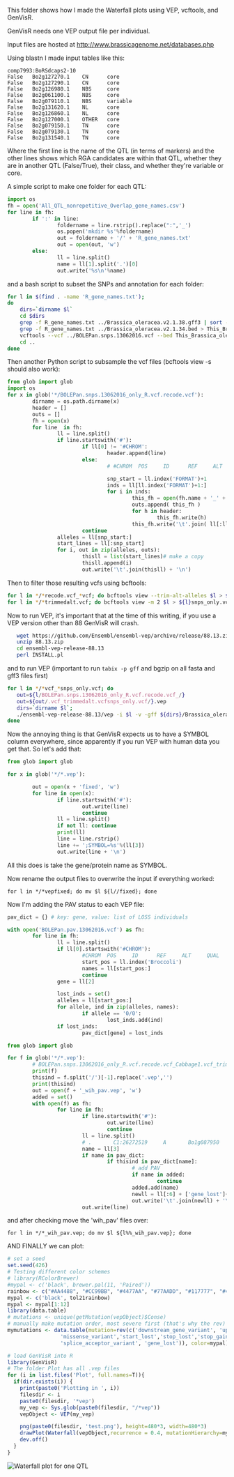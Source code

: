 
This folder shows how I made the Waterfall plots using VEP, vcftools, and GenVisR.

GenVisR needs one VEP output file per individual.

Input files are hosted at http://www.brassicagenome.net/databases.php

Using blastn I made input tables like this:

```
comp7993:BoRSdcaps2-10
False   Bo2g127270.1    CN      core
False   Bo2g127290.1    CN      core
False   Bo2g126980.1    NBS     core
False   Bo2g061100.1    NBS     core
False   Bo2g079110.1    NBS     variable
False   Bo2g131620.1    NL      core
False   Bo2g126860.1    NL      core
False   Bo2g127000.1    OTHER   core
False   Bo2g079150.1    TN      core
False   Bo2g079130.1    TN      core
False   Bo2g131540.1    TN      core
````

Where the first line is the name of the QTL (in terms of markers) and the other lines shows which RGA candidates are within that QTL, whether they are in another QTL (False/True), their class, and whether they're variable or core.

A simple script to make one folder for each QTL:

```python
import os
fh = open('All_QTL_nonrepetitive_Overlap_gene_names.csv')
for line in fh:
        if ':' in line:
                foldername = line.rstrip().replace(":",'_')
                os.popen('mkdir %s'%foldername)
                out = foldername + '/' + 'R_gene_names.txt'
                out = open(out, 'w')
        else:
                ll = line.split()
                name = ll[1].split('.')[0]
                out.write('%s\n'%name)
```

and a bash script to subset the SNPs and annotation for each folder:

```bash
for l in $(find . -name 'R_gene_names.txt');
do
    dirs=`dirname $l`
    cd $dirs
    grep -f R_gene_names.txt ../Brassica_oleracea.v2.1.38.gff3 | sort -k1,1 -k4,4n -k5,5n -t$'\t' | bgzip -c  > Brassica_oleracea.v2.1.38_QTLs_sorted.gff3.gz
    grep -f R_gene_names.txt ../Brassica_oleracea.v2.1.34.bed > This_Brassica_oleracea.v2.1.34.bed
    vcftools --vcf ../BOLEPan.snps.13062016.vcf --bed This_Brassica_oleracea.v2.1.34.bed --out BOLEPan.snps.13062016_only_R.vcf --recode --keep-INFO-all
    cd ..
done
```

Then another Python script to subsample the vcf files (bcftools view -s should also work):

```python
from glob import glob
import os
for x in glob('*/BOLEPan.snps.13062016_only_R.vcf.recode.vcf'):
        dirname = os.path.dirname(x)
        header = []
        outs = []
        fh = open(x)
        for line  in fh:
                ll = line.split()
                if line.startswith('#'):
                        if ll[0] != '#CHROM':
                                header.append(line)
                        else:
                                # #CHROM  POS     ID      REF     ALT     QUAL    FILTER  INFO    FORMAT  Broccoli        Brussels        Cabbage1        Cabbage2        Cauliflower1    Cauliflower2    Kale    Kohlrabi        Macrocarpa      TO1000

                                snp_start = ll.index('FORMAT')+1
                                inds = ll[ll.index('FORMAT')+1:]
                                for i in inds:
                                        this_fh = open(fh.name + '_' + i + '.vcf', 'w')
                                        outs.append( this_fh )
                                        for h in header:
                                                this_fh.write(h)
                                        this_fh.write('\t'.join( ll[:ll.index('FORMAT')+1] + [i]) + '\n')
                        continue
                alleles = ll[snp_start:]
                start_lines = ll[:snp_start]
                for i, out in zip(alleles, outs):
                        thisll = list(start_lines)# make a copy
                        thisll.append(i)
                        out.write('\t'.join(thisll) + '\n')
```

Then to filter those resulting vcfs using bcftools:

```bash
for l in */*recode.vcf_*vcf; do bcftools view --trim-alt-alleles $l > ${l}_trimmedalt.vcf; done
for l in */*trimmedalt.vcf; do bcftools view -m 2 $l > ${l}snps_only.vcf; done
```

Now to run VEP, it's important that at the time of this writing, if you use a VEP version other than 88 GenVisR will crash.

```bash
   wget https://github.com/Ensembl/ensembl-vep/archive/release/88.13.zip
   unzip 88.13.zip
   cd ensembl-vep-release-88.13
   perl INSTALL.pl
```

and to run VEP (important to run `tabix -p gff` and bgzip on all fasta and gff3 files first)

```bash
for l in */*vcf_*snps_only.vcf; do
   out=${l/BOLEPan.snps.13062016_only_R.vcf.recode.vcf_/}
   out=${out/.vcf_trimmedalt.vcfsnps_only.vcf/}.vep
   dirs=`dirname $l`;
   ./ensembl-vep-release-88.13/vep -i $l -v -gff ${dirs}/Brassica_oleracea.v2.1.38_QTLs_sorted.gff3.gz -fasta Brassica_oleracea.v2.1.dna.toplevel.fa.gz -species boleracea --output_file ${out} --fork 8 --force_overwrite --no_intergenic
done
```

Now the annoying thing is that GenVisR expects us to have a SYMBOL column everywhere, since apparently if you run VEP with human data you get that. So let's add that:

```python
from glob import glob

for x in glob('*/*.vep'):

        out = open(x + 'fixed', 'w')
        for line in open(x):
                if line.startswith('#'):
                        out.write(line)
                        continue
                ll = line.split()
                if not ll: continue
                print(ll)
                line = line.rstrip()
                line += ';SYMBOL=%s'%(ll[3])
                out.write(line + '\n')
```

All this does is take the gene/protein name as SYMBOL.

Now rename the output files to overwrite the input if everything worked:

    for l in */*vepfixed; do mv $l ${l//fixed}; done

Now I'm adding the PAV status to each VEP file:

```python
pav_dict = {} # key: gene, value: list of LOSS individuals

with open('BOLEPan.pav.13062016.vcf') as fh:
        for line in fh:
                ll = line.split()
                if ll[0].startswith('#CHROM'):
                        #CHROM  POS     ID      REF     ALT     QUAL    FILTER  INFO    FORMAT  Broccoli        Brussels        Cabbage1        Cabbage2        Cauliflower1    Cauliflower2    Kale    Kohohlrabi      TO1000  Macrocarpa
                        start_pos = ll.index('Broccoli')
                        names = ll[start_pos:]
                        continue
                gene = ll[2]

                lost_inds = set()
                alleles = ll[start_pos:]
                for allele, ind in zip(alleles, names):
                        if allele == '0/0':
                                lost_inds.add(ind)
                if lost_inds:
                        pav_dict[gene] = lost_inds

from glob import glob

for f in glob('*/*.vep'):
        # BOLEPan.snps.13062016_only_R.vcf.recode.vcf_Cabbage1.vcf_trimmedalt.vcfsnps_only.vcf_variant_effect_outputfixed
        print(f)
        thisind = f.split('/')[-1].replace('.vep','')
        print(thisind)
        out = open(f + '_wih_pav.vep', 'w')
        added = set()
        with open(f) as fh:
                for line in fh:
                        if line.startswith('#'):
                                out.write(line)
                                continue
                        ll = line.split()
                        # .       C1:26272519     A       Bo1g087950      Bo1g087950.1    Transcript      intron_variant  -       -       -       -       -       -       IMPACT=MODIFIER;STRAND=1;SOURCE=Brassica_oleracea.v2.1.38_QTLs_sorted.gff3.gz;SYMBOL=Bo1g087950
                        name = ll[3]
                        if name in pav_dict:
                                if thisind in pav_dict[name]:
                                        # add PAV
                                        if name in added:
                                                continue
                                        added.add(name)
                                        newll = ll[:6] + ['gene_lost']+ll[7:]
                                        out.write('\t'.join(newll) + '\n')
                        out.write(line)
```

and after checking move the 'wih_pav' files over:

    for l in */*_wih_pav.vep; do mv $l ${l%%_wih_pav.vep}; done


AND FINALLY we can plot:

```R
# set a seed
set.seed(426)
# Testing different color schemes
# library(RColorBrewer)
#mypal <- c('black', brewer.pal(11, 'Paired'))
rainbow <- c("#AA4488", "#CC99BB", "#4477AA", "#77AADD", "#117777", "#44AAAA", "#77CCCC", "#117744", "#44AA77", "#88CCAA", "#777711", "#AAAA44", "#DDDD77", "#774411", "#AA7744", "#DDAA77", "#771122", "#AA4455", "#DD7788")
mypal <- c('black', tol21rainbow)
mypal <- mypal[1:12]
library(data.table)
# mutations <- unique(getMutation(vepObject)$Conse)
# manually make mutation order, most severe first (that's why the rev)
mymutations <- data.table(mutation=rev(c('downstream_gene_variant', 'upstream_gene_variant', 'intron_variant', 'synonymous_variant', 'splice_region_variant',
                 'missense_variant','start_lost','stop_lost','stop_gained','splice_donor_variant',
                 'splice_acceptor_variant', 'gene_lost')), color=mypal)

# load GenVisR into R
library(GenVisR)
# The folder Plot has all .vep files
for (i in list.files('Plot', full.names=T)){
  if(dir.exists(i)) {
    print(paste0('Plotting in ', i))
    filesdir <- i
    paste0(filesdir, '*vep')
    my_vep <- Sys.glob(paste0(filesdir, "/*vep"))
    vepObject <- VEP(my_vep)

    png(paste0(filesdir, 'test.png'), height=480*3, width=480*3)
    drawPlot(Waterfall(vepObject,recurrence = 0.4, mutationHierarchy=mymutations ))
    dev.off()
  }
}
```

![Waterfall plot for one QTL](SWUC177_BoGMS1032test.png)
